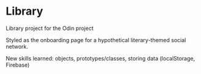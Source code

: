# Library
Library project for the Odin project

Styled as the onboarding page for a hypothetical literary-themed social network.

New skills learned: objects, prototypes/classes, storing data (localStorage, Firebase)
